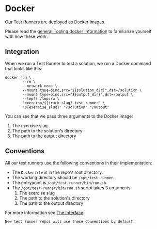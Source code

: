 # Docker

Our Test Runners are deployed as Docker images.

Please read the [general Tooling docker information](/docs/building/tooling/docker) to familiarize yourself with how these work.

## Integration

When we run a Test Runner to test a solution, we run a Docker command that looks like this:

```shell
docker run \
        --rm \
        --network none \
        --mount type=bind,src="${solution_dir}",dst=/solution \
        --mount type=bind,src="${output_dir}",dst=/output \
        --tmpfs /tmp:rw \
        "exercism/${track_slug}-test-runner" \
        "${exercise_slug}" "/solution" "/output"
```

You can see that we pass three arguments to the Docker image:

1. The exercise slug
2. The path to the solution's directory
3. The path to the output directory

## Conventions

All our test runners use the following conventions in their implementation:

- The `Dockerfile` is in the repo's root directory.
- The working directory should be `/opt/test-runner`.
- The entrypoint is `/opt/test-runner/bin/run.sh`
- The `/opt/test-runner/bin/run.sh` script takes 3 arguments:
  1. The exercise slug
  2. The path to the solution's directory
  3. The path to the output directory

For more information see [The Interface](/docs/building/tooling/test-runners/interface).

```exercism/note
New test runner repos will use these conventions by default.
```
